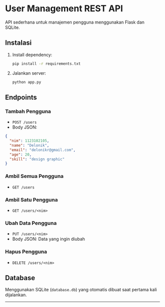# User Management REST API

API sederhana untuk manajemen pengguna menggunakan Flask dan SQLite.

## Instalasi

1. Install dependency:
   ```bash
   pip install -r requirements.txt
   ```

2. Jalankan server:
   ```bash
   python app.py
   ```

## Endpoints

### Tambah Pengguna
- `POST /users`
- Body JSON:
```json
{
  "nim": 1123102105,
  "name": "Delonik",
  "email": "delonikr@gmail.com",
  "age": 20,
  "skill": "design graphic"
}
```

### Ambil Semua Pengguna
- `GET /users`

### Ambil Satu Pengguna
- `GET /users/<nim>`

### Ubah Data Pengguna
- `PUT /users/<nim>`
- Body JSON: Data yang ingin diubah

### Hapus Pengguna
- `DELETE /users/<nim>`

## Database
Menggunakan SQLite (`database.db`) yang otomatis dibuat saat pertama kali dijalankan.

---

